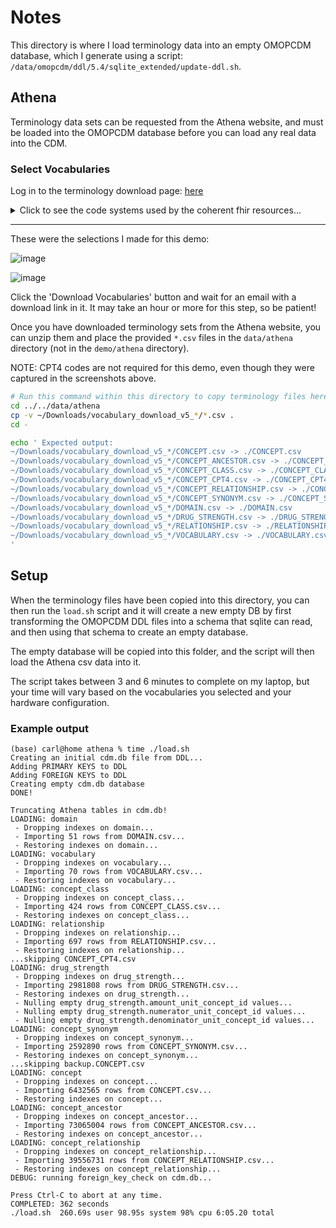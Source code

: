 # Notes

This directory is where I load terminology data into an empty OMOPCDM
database, which I generate using a script:
`/data/omopcdm/ddl/5.4/sqlite_extended/update-ddl.sh`.

## Athena
Terminology data sets can be requested from the Athena website, and must
be loaded into the OMOPCDM database before you can load any real data
into the CDM.

### Select Vocabularies

Log in to the terminology download page: [here](https://athena.ohdsi.org/vocabulary/list)

<details><summary>Click to see the code systems used by the coherent fhir resources...</summary>

```
http://dicom.nema.org/medical/dicom/current/output/chtml/part16/sect_CID_29.html
http://hl7.org/fhir/sid/cvx
http://hl7.org/fhir/us/core/CodeSystem/careplan-category
http://hl7.org/fhir/us/core/CodeSystem/us-core-documentreference-category
http://hl7.org/fhir/us/core/CodeSystem/us-core-provenance-participant-type
http://id.loc.gov/vocabulary/iso639-1
http://ihe.net/fhir/ValueSet/IHE.FormatCode.codesystem
http://loinc.org
http://nucc.org/provider-taxonomy
http://snomed.info/sct
http://terminology.hl7.org/CodeSystem/adjudication
http://terminology.hl7.org/CodeSystem/allergyintolerance-clinical
http://terminology.hl7.org/CodeSystem/allergyintolerance-verification
http://terminology.hl7.org/CodeSystem/claim-type
http://terminology.hl7.org/CodeSystem/claimcareteamrole
http://terminology.hl7.org/CodeSystem/claiminformationcategory
http://terminology.hl7.org/CodeSystem/condition-category
http://terminology.hl7.org/CodeSystem/condition-clinical
http://terminology.hl7.org/CodeSystem/condition-ver-status
http://terminology.hl7.org/CodeSystem/dose-rate-type
http://terminology.hl7.org/CodeSystem/ex-diagnosistype
http://terminology.hl7.org/CodeSystem/ex-serviceplace
http://terminology.hl7.org/CodeSystem/media-type
http://terminology.hl7.org/CodeSystem/observation-category
http://terminology.hl7.org/CodeSystem/processpriority
http://terminology.hl7.org/CodeSystem/provenance-participant-type
http://terminology.hl7.org/CodeSystem/v2-0074
http://terminology.hl7.org/CodeSystem/v2-0203
http://terminology.hl7.org/CodeSystem/v3-ActCode
http://terminology.hl7.org/CodeSystem/v3-MaritalStatus
http://terminology.hl7.org/CodeSystem/v3-ParticipationType
http://unitsofmeasure.org
http://www.nlm.nih.gov/research/umls/rxnorm
http://www.nubc.org/patient-discharge
https://bluebutton.cms.gov/resources/codesystem/adjudication
https://bluebutton.cms.gov/resources/variables/line_cms_type_srvc_cd
urn:ietf:bcp:47
urn:ietf:rfc:3986
urn:oid:2.16.840.1.113883.6.238
```

</details>

---
These were the selections I made for this demo:

![image](https://github.com/barabo/fhir-to-omop-demo/assets/4342684/9a2a83e6-d0ec-48bc-aa4c-4e38ee45a582)

![image](https://github.com/barabo/fhir-to-omop-demo/assets/4342684/f85d73a6-e4f0-4fb3-8359-44a733c73ee3)

Click the 'Download Vocabularies' button and wait for an email with a
download link in it.  It may take an hour or more for this step, so be
patient!

Once you have downloaded terminology sets from the Athena website, you
can unzip them and place the provided `*.csv` files in the `data/athena`
directory (not in the `demo/athena` directory).

NOTE: CPT4 codes are not required for this demo, even though they were
captured in the screenshots above.

```sh
# Run this command within this directory to copy terminology files here:
cd ../../data/athena
cp -v ~/Downloads/vocabulary_download_v5_*/*.csv .
cd -

echo ' Expected output:
~/Downloads/vocabulary_download_v5_*/CONCEPT.csv -> ./CONCEPT.csv
~/Downloads/vocabulary_download_v5_*/CONCEPT_ANCESTOR.csv -> ./CONCEPT_ANCESTOR.csv
~/Downloads/vocabulary_download_v5_*/CONCEPT_CLASS.csv -> ./CONCEPT_CLASS.csv
~/Downloads/vocabulary_download_v5_*/CONCEPT_CPT4.csv -> ./CONCEPT_CPT4.csv
~/Downloads/vocabulary_download_v5_*/CONCEPT_RELATIONSHIP.csv -> ./CONCEPT_RELATIONSHIP.csv
~/Downloads/vocabulary_download_v5_*/CONCEPT_SYNONYM.csv -> ./CONCEPT_SYNONYM.csv
~/Downloads/vocabulary_download_v5_*/DOMAIN.csv -> ./DOMAIN.csv
~/Downloads/vocabulary_download_v5_*/DRUG_STRENGTH.csv -> ./DRUG_STRENGTH.csv
~/Downloads/vocabulary_download_v5_*/RELATIONSHIP.csv -> ./RELATIONSHIP.csv
~/Downloads/vocabulary_download_v5_*/VOCABULARY.csv -> ./VOCABULARY.csv
'
```

## Setup
When the terminology files have been copied into this directory, you can
then run the `load.sh` script and it will create a new empty DB by first
transforming the OMOPCDM DDL files into a schema that sqlite can read,
and then using that schema to create an empty database.

The empty database will be copied into this folder, and the script will
then load the Athena csv data into it.

The script takes between 3 and 6 minutes to complete on my laptop, but
your time will vary based on the vocabularies you selected and your
hardware configuration.

### Example output

```
(base) carl@home athena % time ./load.sh
Creating an initial cdm.db file from DDL...
Adding PRIMARY KEYS to DDL
Adding FOREIGN KEYS to DDL
Creating empty cdm.db database
DONE!

Truncating Athena tables in cdm.db!
LOADING: domain
 - Dropping indexes on domain...
 - Importing 51 rows from DOMAIN.csv...
 - Restoring indexes on domain...
LOADING: vocabulary
 - Dropping indexes on vocabulary...
 - Importing 70 rows from VOCABULARY.csv...
 - Restoring indexes on vocabulary...
LOADING: concept_class
 - Dropping indexes on concept_class...
 - Importing 424 rows from CONCEPT_CLASS.csv...
 - Restoring indexes on concept_class...
LOADING: relationship
 - Dropping indexes on relationship...
 - Importing 697 rows from RELATIONSHIP.csv...
 - Restoring indexes on relationship...
...skipping CONCEPT_CPT4.csv
LOADING: drug_strength
 - Dropping indexes on drug_strength...
 - Importing 2981808 rows from DRUG_STRENGTH.csv...
 - Restoring indexes on drug_strength...
 - Nulling empty drug_strength.amount_unit_concept_id values...
 - Nulling empty drug_strength.numerator_unit_concept_id values...
 - Nulling empty drug_strength.denominator_unit_concept_id values...
LOADING: concept_synonym
 - Dropping indexes on concept_synonym...
 - Importing 2592890 rows from CONCEPT_SYNONYM.csv...
 - Restoring indexes on concept_synonym...
...skipping backup.CONCEPT.csv
LOADING: concept
 - Dropping indexes on concept...
 - Importing 6432565 rows from CONCEPT.csv...
 - Restoring indexes on concept...
LOADING: concept_ancestor
 - Dropping indexes on concept_ancestor...
 - Importing 73065004 rows from CONCEPT_ANCESTOR.csv...
 - Restoring indexes on concept_ancestor...
LOADING: concept_relationship
 - Dropping indexes on concept_relationship...
 - Importing 39556731 rows from CONCEPT_RELATIONSHIP.csv...
 - Restoring indexes on concept_relationship...
DEBUG: running foreign_key_check on cdm.db...

Press Ctrl-C to abort at any time.
COMPLETED: 362 seconds
./load.sh  260.69s user 98.95s system 98% cpu 6:05.20 total
```
